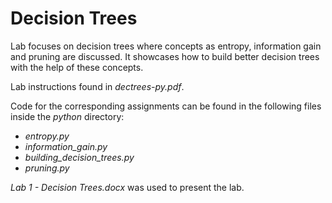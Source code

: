 # Decision Trees
Lab focuses on decision trees where concepts as entropy, information gain and pruning are discussed. It showcases how to build better decision trees with the help of these concepts. 

Lab instructions found in *dectrees-py.pdf*.

Code for the corresponding assignments can be found in the following files inside the *python* directory:
- *entropy.py*
- *information_gain.py*
- *building_decision_trees.py*
- *pruning.py*

*Lab 1 - Decision Trees.docx* was used to present the lab.
